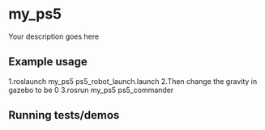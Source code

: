 # my_ps5

Your description goes here

## Example usage
1.roslaunch my_ps5 ps5_robot_launch.launch 
2.Then change the gravity in gazebo to be 0
3.rosrun my_ps5 ps5_commander

## Running tests/demos
    
